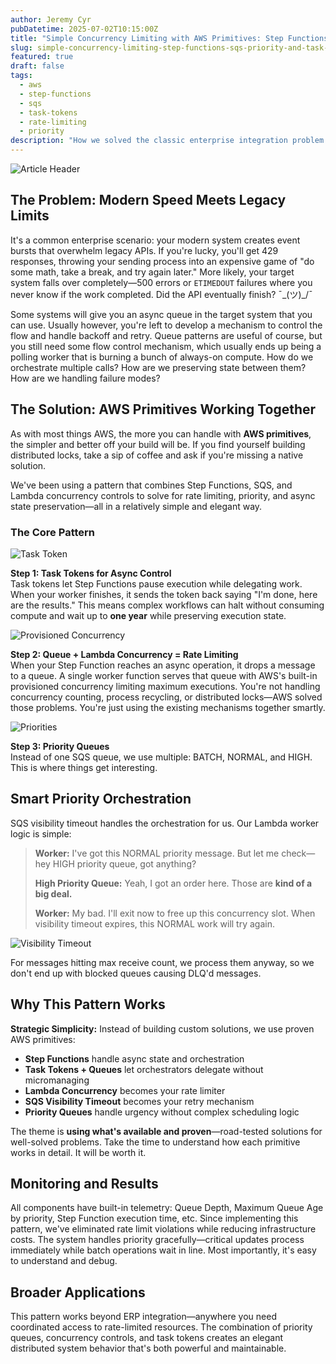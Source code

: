 ```yaml
---
author: Jeremy Cyr
pubDatetime: 2025-07-02T10:15:00Z
title: "Simple Concurrency Limiting with AWS Primitives: Step Functions and SQS for Priority-Based API Throttling"
slug: simple-concurrency-limiting-step-functions-sqs-priority-and-task-tokens.md
featured: true
draft: false
tags:
  - aws
  - step-functions
  - sqs
  - task-tokens
  - rate-limiting
  - priority
description: "How we solved the classic enterprise integration problem of connecting fast, modern systems to slow, rate-limited legacy APIs using AWS primitives: Step Functions, priority queues, and Lambda concurrency controls that turns rate limiting into a simple queueing problem."
---
```


![Article Header](/assets/blog1/article-header.png)

## The Problem: Modern Speed Meets Legacy Limits

It's a common enterprise scenario: your modern system creates event bursts that overwhelm legacy APIs. If you're lucky, you'll get 429 responses, throwing your sending process into an expensive game of "do some math, take a break, and try again later." More likely, your target system falls over completely—500 errors or `ETIMEDOUT` failures where you never know if the work completed. Did the API eventually finish? ¯\_(ツ)_/¯

Some systems will give you an async queue in the target system that you can use.  Usually however, you're left to develop a mechanism to control the flow and handle backoff and retry. Queue patterns are useful of course, but you still need some flow control mechanism, which usually ends up being a polling worker that is burning a bunch of always-on compute. How do we orchestrate multiple calls? How are we preserving state between them? How are we handling failure modes? 

## The Solution: AWS Primitives Working Together

As with most things AWS, the more you can handle with **AWS primitives**, the simpler and better off your build will be. If you find yourself building distributed locks, take a sip of coffee and ask if you're missing a native solution.

We've been using a pattern that combines Step Functions, SQS, and Lambda concurrency controls to solve for rate limiting, priority, and async state preservation—all in a relatively simple and elegant way.

### The Core Pattern

![Task Token](/assets/blog1/task-token.png)

**Step 1: Task Tokens for Async Control**  
Task tokens let Step Functions pause execution while delegating work. When your worker finishes, it sends the token back saying "I'm done, here are the results." This means complex workflows can halt without consuming compute and wait up to **one year** while preserving execution state.

![Provisioned Concurrency](/assets/blog1/concurrency.png)

**Step 2: Queue + Lambda Concurrency = Rate Limiting**  
When your Step Function reaches an async operation, it drops a message to a queue. A single worker function serves that queue with AWS's built-in provisioned concurrency limiting maximum executions. You're not handling concurrency counting, process recycling, or distributed locks—AWS solved those problems. You're just using the existing mechanisms together smartly.

![Priorities](/assets/blog1/priorities.png)

**Step 3: Priority Queues**  
Instead of one SQS queue, we use multiple: BATCH, NORMAL, and HIGH. This is where things get interesting.

## Smart Priority Orchestration

SQS visibility timeout handles the orchestration for us. Our Lambda worker logic is simple:

> **Worker:** I've got this NORMAL priority message. But let me check—hey HIGH priority queue, got anything?
>
> **High Priority Queue:** Yeah, I got an order here. Those are **kind of a big deal.**
>
> **Worker:** My bad. I'll exit now to free up this concurrency slot. When visibility timeout expires, this NORMAL work will try again.

![Visibility Timeout](/assets/blog1/vis-timeout.png)

For messages hitting max receive count, we process them anyway, so we don't end up with blocked queues causing DLQ'd messages.

## Why This Pattern Works

**Strategic Simplicity:** Instead of building custom solutions, we use proven AWS primitives:

- **Step Functions** handle async state and orchestration  
- **Task Tokens + Queues** let orchestrators delegate without micromanaging  
- **Lambda Concurrency** becomes your rate limiter  
- **SQS Visibility Timeout** becomes your retry mechanism  
- **Priority Queues** handle urgency without complex scheduling logic

The theme is **using what's available and proven**—road-tested solutions for well-solved problems. Take the time to understand how each primitive works in detail. It will be worth it.

## Monitoring and Results

All components have built-in telemetry: Queue Depth, Maximum Queue Age by priority, Step Function execution time, etc. Since implementing this pattern, we've eliminated rate limit violations while reducing infrastructure costs. The system handles priority gracefully—critical updates process immediately while batch operations wait in line. Most importantly, it's easy to understand and debug.

## Broader Applications

This pattern works beyond ERP integration—anywhere you need coordinated access to rate-limited resources. The combination of priority queues, concurrency controls, and task tokens creates an elegant distributed system behavior that's both powerful and maintainable.